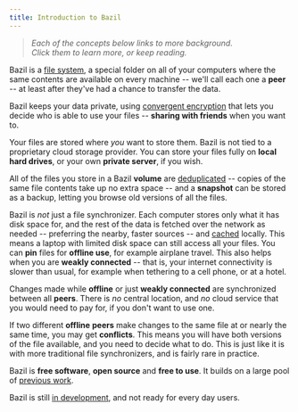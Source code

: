 ```yaml
---
title: Introduction to Bazil
---
```


> *Each of the concepts below links to more background.*<br/>
> *Click them to learn more, or keep reading.*

Bazil is a [file system](/doc/architecture#filesystem), a special
folder on all of your computers where the same contents are available
on every machine -- we'll call each one a **peer** -- at least after
they've had a chance to transfer the data.

Bazil keeps your data private, using
[convergent encryption](/doc/architecture#crypto) that lets you
decide who is able to use your files -- **sharing with friends** when
you want to.

Your files are stored where *you* want to store them. Bazil is not
tied to a proprietary cloud storage provider. You can store your files
fully on **local hard drives**, or your own **private server**, if you
wish.

All of the files you store in a Bazil **volume** are
[deduplicated](/doc/architecture#cas) -- copies of the same file
contents take up no extra space -- and a **snapshot** can be stored as
a backup, letting you browse old versions of all the files.

Bazil is *not* just a file synchronizer. Each computer stores only
what it has disk space for, and the rest of the data is fetched over
the network as needed -- preferring the nearby, faster sources -- and
[cached](/doc/architecture#filesystem) locally. This means a laptop
with limited disk space can still access all your files. You can
**pin** files for **offline use**, for example airplane travel. This
also helps when you are **weakly connected** -- that is, your internet
connectivity is slower than usual, for example when tethering to a
cell phone, or at a hotel.

Changes made while **offline** or just **weakly connected** are
synchronized between all **peers**. There is *no* central location,
and *no* cloud service that you would need to pay for, if you don't
want to use one.

If two different **offline** **peers** make changes to the same file
at or nearly the same time, you may get **conflicts**. This means you
will have both versions of the file available, and you need to decide
what to do. This is just like it is with more traditional file
synchronizers, and is fairly rare in practice.

Bazil is **free software**, **open source** and **free to use**. It
builds on a large pool of [previous work](/doc/related).

Bazil is still [in development](/doc/status), and not ready for every
day users.

